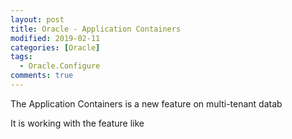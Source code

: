 ```yaml
---
layout: post
title: Oracle - Application Containers
modified: 2019-02-11
categories: [Oracle]
tags: 
  - Oracle.Configure
comments: true
---
```


The Application Containers is a new feature on multi-tenant datab

It is working with the feature like 






